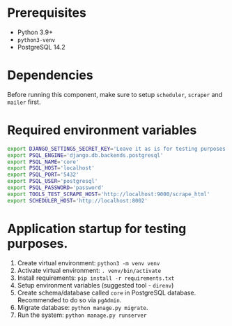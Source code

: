 # Prerequisites
* Python 3.9+
* `python3-venv`
* PostgreSQL 14.2


# Dependencies
Before running this component, make sure to setup `scheduler`, `scraper` and `mailer` first.


# Required environment variables

```bash
export DJANGO_SETTINGS_SECRET_KEY='Leave it as is for testing purposes. Change in prod.'
export PSQL_ENGINE='django.db.backends.postgresql'
export PSQL_NAME='core'
export PSQL_HOST='localhost'
export PSQL_PORT='5432'
export PSQL_USER='postgresql'
export PSQL_PASSWORD='password'
export TOOLS_TEST_SCRAPE_HOST='http://localhost:9000/scrape_html'
export SCHEDULER_HOST='http://localhost:8002'
```


# Application startup for testing purposes.
1. Create virtual environment: `python3 -m venv venv`
2. Activate virtual environment: `. venv/bin/activate`
3. Install requirements: `pip install -r requirements.txt`
4. Setup environment variables (suggested tool - `direnv`)
5. Create schema/database called `core` in PostgreSQL database. Recommended to do so via `pgAdmin`.
6. Migrate database: `python manage.py migrate`. 
7. Run the system: `python manage.py runserver`
